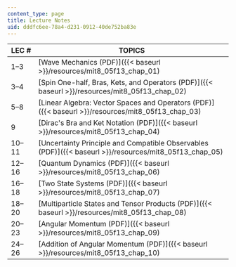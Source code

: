 ```yaml
---
content_type: page
title: Lecture Notes
uid: dddfc6ee-78a4-d231-0912-40de752ba83e
---
```


| LEC # | TOPICS |
| --- | --- |
| 1–3 | [Wave Mechanics (PDF)]({{< baseurl >}}/resources/mit8_05f13_chap_01) |
| 3–4 | [Spin One-half, Bras, Kets, and Operators (PDF)]({{< baseurl >}}/resources/mit8_05f13_chap_02) |
| 5–8 | [Linear Algebra: Vector Spaces and Operators (PDF)]({{< baseurl >}}/resources/mit8_05f13_chap_03) |
| 9 | [Dirac's Bra and Ket Notation (PDF)]({{< baseurl >}}/resources/mit8_05f13_chap_04) |
| 10–11 | [Uncertainty Principle and Compatible Observables (PDF)]({{< baseurl >}}/resources/mit8_05f13_chap_05) |
| 12–16 | [Quantum Dynamics (PDF)]({{< baseurl >}}/resources/mit8_05f13_chap_06) |
| 16–18 | [Two State Systems (PDF)]({{< baseurl >}}/resources/mit8_05f13_chap_07) |
| 18–20 | [Multiparticle States and Tensor Products (PDF)]({{< baseurl >}}/resources/mit8_05f13_chap_08) |
| 20–23 | [Angular Momentum (PDF)]({{< baseurl >}}/resources/mit8_05f13_chap_09) |
| 24–26 | [Addition of Angular Momentum (PDF)]({{< baseurl >}}/resources/mit8_05f13_chap_10)